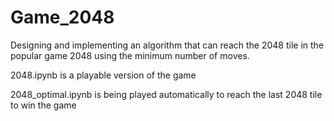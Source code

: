 # Game_2048
 Designing and implementing an algorithm that can reach the 2048 tile in the popular game 2048 using the minimum number of moves.

2048.ipynb is a playable version of the game 
<!-- For playing the game keep your caps lock on and control it with W,A,S,D and after every move press enter -->

2048_optimal.ipynb is being played automatically to reach the last 2048 tile to win the game

